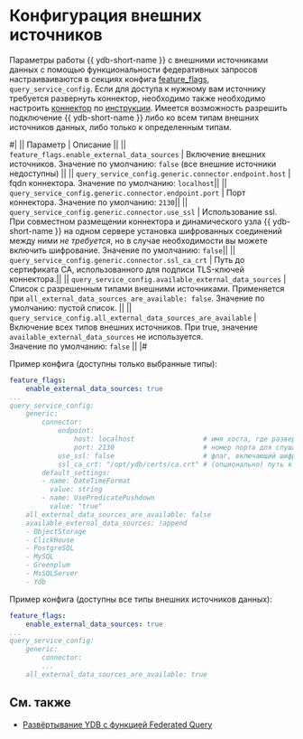 # Конфигурация внешних источников

Параметры работы {{ ydb-short-name }} с внешними источниками данных с помощью функциональности федеративных запросов настраиваиваются в секциях конфига [feature_flags](../../reference/configuration/feature_flags.md), `query_service_config`.
Если для доступа к нужному вам источнику требуется развернуть коннектор, необходимо также необходимо настроить [коннектор](architecture.md#connectors) по [инструкции](../../devops/deployment-options/manual/federated-queries/connector-deployment.md).
Имеется возможность разрешить подключение {{ ydb-short-name }} либо ко всем типам внешних источников данных, либо только к определенным типам.

#|
|| Параметр | Описание ||
|| `feature_flags.enable_external_data_sources`
| Включение внешних источников.
Значение по умолчанию: `false` (все внешние источники недоступны) ||
|| `query_service_config.generic.connector.endpoint.host`
| fqdn коннектора.
Значение по умолчанию: `localhost`||
|| `query_service_config.generic.connector.endpoint.port`
| Порт коннектора.
Значение по умолчанию: `2130`||
|| `query_service_config.generic.connector.use_ssl`
| Использование ssl.
 При совместном размещении коннектора и динамического узла {{ ydb-short-name }} на одном сервере установка шифрованных соединений между ними *не требуется*, но в случае необходимости вы можете включить шифрование.
Значение по умолчанию: `false`||
|| `query_service_config.generic.connector.ssl_ca_crt`
| Путь до сертификата CA, использованного для подписи TLS-ключей коннектора.||
|| `query_service_config.available_external_data_sources`
| Список с разрешенным типами внешними источниками.
Применяется при `all_external_data_sources_are_available: false`.
Значение по умолчанию: пустой список. ||
|| `query_service_config.all_external_data_sources_are_available`
| Включение всех типов внешних источников.
При true, значение `available_external_data_sources` не используется.  
Значение по умолчанию: `false` ||
|#

Пример конфига (доступны только выбранные типы):

```yaml
feature_flags:
    enable_external_data_sources: true
...
query_service_config:
    generic:
        connector:
            endpoint:
                host: localhost                 # имя хоста, где развернут коннектор
                port: 2130                      # номер порта для слушающего сокета коннектора
            use_ssl: false                      # флаг, включающий шифрование соединений
            ssl_ca_crt: "/opt/ydb/certs/ca.crt" # (опционально) путь к сертификату CA
        default_settings:
        - name: DateTimeFormat
          value: string
        - name: UsePredicatePushdown
          value: "true"
    all_external_data_sources_are_available: false
    available_external_data_sources: !append
    - ObjectStorage
    - ClickHouse
    - PostgreSQL
    - MySQL
    - Greenplum
    - MsSQLServer
    - Ydb
```

Пример конфига (доступны все типы внешних источников данных):

```yaml
feature_flags:
    enable_external_data_sources: true
...
query_service_config:
    generic:
        connector:
        ...
    all_external_data_sources_are_available: true
```

## См. также

- [Развёртывание YDB с функцией Federated Query](../../devops/deployment-options/manual/federated-queries/index.md)
